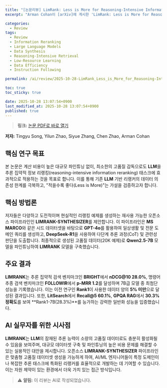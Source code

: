 ```yaml
---
title: "[논문리뷰] LimRank: Less is More for Reasoning-Intensive Information Reranking"
excerpt: "Arman Cohan이 [arXiv]에 게시한 'LimRank: Less is More for Reasoning-Intensive Information Reranking' 논문에 대한 자세한 리뷰입니다."

categories:
  - Review
tags:
  - Review
  - Information Reranking
  - Large Language Models
  - Data Synthesis
  - Reasoning-Intensive Retrieval
  - Low-Resource Learning
  - Data Efficiency
  - Instruction Following

permalink: /ai/review/2025-10-28-LimRank_Less_is_More_for_Reasoning-Intensive_Information_Reranking/

toc: true
toc_sticky: true

date: 2025-10-28 13:07:54+0900
last_modified_at: 2025-10-28 13:07:54+0900
published: true
---
```

> **링크:** [논문 PDF로 바로 열기](https://arxiv.org/abs/2510.23544)

**저자:** Tingyu Song, Yilun Zhao, Siyue Zhang, Chen Zhao, Arman Cohan



## 핵심 연구 목표
본 논문은 계산 비용이 높은 대규모 파인튜닝 없이, 최소한의 고품질 감독으로도 **LLM**을 추론 집약적 정보 리랭킹(reasoning-intensive information reranking) 태스크에 효과적으로 적용하는 것을 목표로 합니다. 이를 통해 기존 **LLM** 기반 리랭커의 데이터 의존성 한계를 극복하고, "적을수록 좋다(Less is More)"는 가설을 검증하고자 합니다.

## 핵심 방법론
저자들은 다양하고 도전적이며 현실적인 리랭킹 예제를 생성하는 재사용 가능한 오픈소스 파이프라인인 **LIMRANK-SYNTHESIZER**를 제안합니다. 이 파이프라인은 **MS MARCO**와 같은 시드 데이터셋을 바탕으로 **GPT-4o**를 활용하여 일상생활 및 전문 도메인 쿼리를 생성하고, **DeepSeek-R1**을 사용하여 다단계 추론 과정(CoT) 및 관련성 판단을 도출합니다. 최종적으로 생성된 고품질 데이터(20K 예제)로 **Qwen2.5-7B** 모델을 파인튜닝하여 **LIMRANK** 모델을 구축했습니다.

## 주요 결과
**LIMRANK**는 추론 집약적 검색 벤치마크인 **BRIGHT**에서 **nDCG@10 28.0%**, 명령어 추종 검색 벤치마크인 **FOLLOWIR**에서 **p-MRR 1.2**를 달성하며 7B급 모델 중 최첨단 성능을 기록했습니다. 이는 이전 연구인 **Rank1**이 사용한 데이터 양의 **5% 미만**으로 달성된 결과입니다. 또한, **LitSearch**에서 **Recall@5 60.1%**, **GPQA RAG**에서 **30.3% 정확도**를 보여 **Rank1-7B(28.3%)**를 능가하는 강력한 일반화 성능을 입증했습니다.

## AI 실무자를 위한 시사점
**LIMRANK**는 **LLM**의 잠재된 추론 능력이 소량의 고품질 데이터로도 충분히 활성화될 수 있음을 보여주며, 대규모 데이터셋 구축 및 파인튜닝의 높은 비용 문제를 해결할 수 있는 실용적인 대안을 제시합니다. 오픈소스 **LIMRANK-SYNTHESIZER** 파이프라인은 맞춤형 고품질 데이터셋 생성을 가능하게 하여, AI/ML 엔지니어들이 특정 도메인이나 복잡한 추론 태스크에 특화된 리랭커를 효율적으로 개발하는 데 기여할 수 있습니다. 이는 자원 제약이 있는 환경에서 더욱 가치 있는 접근 방식입니다.

> ⚠️ **알림:** 이 리뷰는 AI로 작성되었습니다.